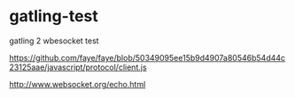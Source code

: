 gatling-test
============

gatling 2 wbesocket test

https://github.com/faye/faye/blob/50349095ee15b9d4907a80546b54d44c23125aae/javascript/protocol/client.js

http://www.websocket.org/echo.html

